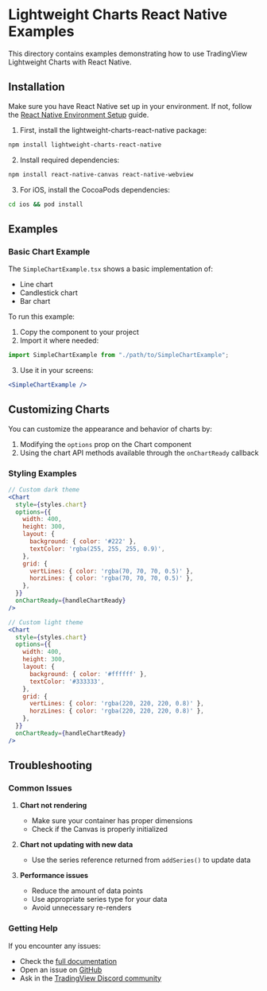 # Lightweight Charts React Native Examples

This directory contains examples demonstrating how to use TradingView Lightweight Charts with React Native.

## Installation

Make sure you have React Native set up in your environment. If not, follow the [React Native Environment Setup](https://reactnative.dev/docs/environment-setup) guide.

1. First, install the lightweight-charts-react-native package:

```bash
npm install lightweight-charts-react-native
```

2. Install required dependencies:

```bash
npm install react-native-canvas react-native-webview
```

3. For iOS, install the CocoaPods dependencies:

```bash
cd ios && pod install
```

## Examples

### Basic Chart Example

The `SimpleChartExample.tsx` shows a basic implementation of:

- Line chart
- Candlestick chart
- Bar chart

To run this example:

1. Copy the component to your project
2. Import it where needed:

```jsx
import SimpleChartExample from "./path/to/SimpleChartExample";
```

3. Use it in your screens:

```jsx
<SimpleChartExample />
```

## Customizing Charts

You can customize the appearance and behavior of charts by:

1. Modifying the `options` prop on the Chart component
2. Using the chart API methods available through the `onChartReady` callback

### Styling Examples

```jsx
// Custom dark theme
<Chart
  style={styles.chart}
  options={{
    width: 400,
    height: 300,
    layout: {
      background: { color: '#222' },
      textColor: 'rgba(255, 255, 255, 0.9)',
    },
    grid: {
      vertLines: { color: 'rgba(70, 70, 70, 0.5)' },
      horzLines: { color: 'rgba(70, 70, 70, 0.5)' },
    },
  }}
  onChartReady={handleChartReady}
/>

// Custom light theme
<Chart
  style={styles.chart}
  options={{
    width: 400,
    height: 300,
    layout: {
      background: { color: '#ffffff' },
      textColor: '#333333',
    },
    grid: {
      vertLines: { color: 'rgba(220, 220, 220, 0.8)' },
      horzLines: { color: 'rgba(220, 220, 220, 0.8)' },
    },
  }}
  onChartReady={handleChartReady}
/>
```

## Troubleshooting

### Common Issues

1. **Chart not rendering**

   - Make sure your container has proper dimensions
   - Check if the Canvas is properly initialized

2. **Chart not updating with new data**

   - Use the series reference returned from `addSeries()` to update data

3. **Performance issues**
   - Reduce the amount of data points
   - Use appropriate series type for your data
   - Avoid unnecessary re-renders

### Getting Help

If you encounter any issues:

- Check the [full documentation](https://tradingview.github.io/lightweight-charts/)
- Open an issue on [GitHub](https://github.com/tradingview/lightweight-charts/issues)
- Ask in the [TradingView Discord community](https://discord.gg/UC7cGkvn4U)
